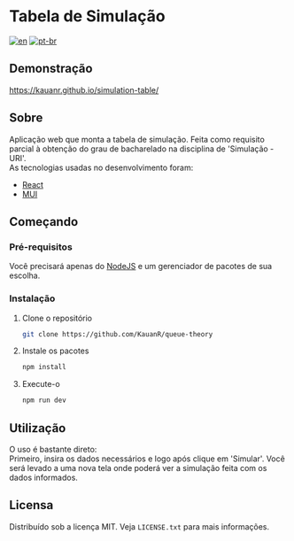 # Tabela de Simulação
[![en](https://img.shields.io/badge/lang-en-red.svg)](https://github.com/KauanR/queue-theory/blob/main/README.md)
[![pt-br](https://img.shields.io/badge/lang-pt--br-green.svg)](https://github.com/KauanR/queue-theory/blob/main/README.pt-br.md)

## Demonstração
https://kauanr.github.io/simulation-table/

## Sobre
Aplicação web que monta a tabela de simulação. Feita como requisito parcial à obtenção do grau de bacharelado na disciplina de 'Simulação - URI'.
<br/>
As tecnologias usadas no desenvolvimento foram:
* [React](https://reactjs.org/)
* [MUI](https://mui.com/)


## Começando
### Pré-requisitos
Você precisará apenas do [NodeJS](https://nodejs.org/en/download/) e um gerenciador de pacotes de sua escolha.

### Instalação
1. Clone o repositório
   ```sh
   git clone https://github.com/KauanR/queue-theory
   ```
2. Instale os pacotes
   ```sh
   npm install
   ```
4. Execute-o
   ```sh
   npm run dev
   ```

## Utilização
O uso é bastante direto: <br/>
Primeiro, insira os dados necessários e logo após clique em 'Simular'. Você será levado a uma nova tela onde poderá ver a simulação feita com os dados informados.

## Licensa
Distribuído sob a licença MIT. Veja `LICENSE.txt` para mais informações.
